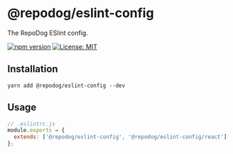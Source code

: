 # @repodog/eslint-config

The RepoDog ESlint config.

[![npm version](https://badge.fury.io/js/%40repodog%2Feslint-config.svg)](https://badge.fury.io/js/%40repodog%2Feslint-config)
[![License: MIT](https://img.shields.io/badge/License-MIT-yellow.svg)](LICENSE)

## Installation

```shell
yarn add @repodog/eslint-config --dev
```

## Usage

```javascript
// .eslintrc.js
module.exports = {
  extends: ['@repodog/eslint-config', '@repodog/eslint-config/react']
};
```
